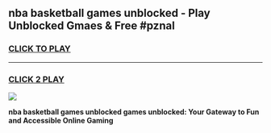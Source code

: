 
## nba basketball games unblocked - Play Unblocked Gmaes & Free #pznal
<h3>
<a href="https://premium.freeplayer.one?title=nba_basketball_games_unblocked&ref=01M">CLICK TO PLAY</a></h3>
<hr>

<h3>
<a href="https://premium.freeplayer.one?title=nba_basketball_games_unblocked&ref=01M">CLICK 2 PLAY</a>
  
</h3>

<a href="https://premium.freeplayer.one?title=nba_basketball_games_unblocked&ref=01M"><img src="https://clearcache.store/games.png"></a>


**nba basketball games unblocked games unblocked: Your Gateway to Fun and Accessible Online Gaming**
